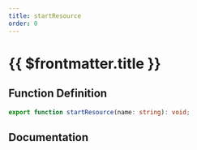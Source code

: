 ```yaml
---
title: startResource
order: 0
---
```


# {{ $frontmatter.title }}

## Function Definition

```ts
export function startResource(name: string): void;
```

## Documentation

<!--@include: ./parts/startResource.md-->

